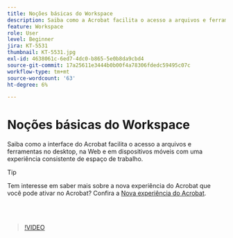 ```yaml
---
title: Noções básicas do Workspace
description: Saiba como a Acrobat facilita o acesso a arquivos e ferramentas no desktop, na Web e em dispositivos móveis
feature: Workspace
role: User
level: Beginner
jira: KT-5531
thumbnail: KT-5531.jpg
exl-id: 4638061c-6ed7-4dc0-b865-5e0b8da9cbd4
source-git-commit: 17a25611e3444b0b00f4a78306fdedc59495c07c
workflow-type: tm+mt
source-wordcount: '63'
ht-degree: 6%

---
```


# Noções básicas do Workspace

Saiba como a interface do Acrobat facilita o acesso a arquivos e ferramentas no desktop, na Web e em dispositivos móveis com uma experiência consistente de espaço de trabalho.

>[!TIP]
>
>Tem interesse em saber mais sobre a nova experiência do Acrobat que você pode ativar no Acrobat? Confira a [Nova experiência do Acrobat](new-workspace.md).

<br> 

>[!VIDEO](https://video.tv.adobe.com/v/337971?quality=12&learn=on&hidetitle=true)
